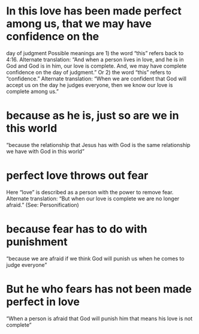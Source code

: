 
 # In this love has been made perfect among us, that we may have confidence on the
  day of judgment 
   Possible meanings are 1) the word “this” refers back to 4:16. Alternate
  translation: “And when a person lives in love, and he is in God and God is in him, our
  love is complete. And, we may have complete confidence on the day of judgment.” Or
  2) the word “this” refers to “confidence.” Alternate translation: “When we are confident
  that God will accept us on the day he judges everyone, then we know our love is complete
  among us.”
  # because as he is, just so are we in this world 
   “because the relationship that Jesus has
  with God is the same relationship we have with God in this world”
  # perfect love throws out fear 
   Here “love” is described as a person with the power to
  remove fear. Alternate translation: “But when our love is complete we are no longer
  afraid.” (See: Personification)
  # because fear has to do with punishment 
   “because we are afraid if we think God will
  punish us when he comes to judge everyone”
  # But he who fears has not been made perfect in love 
   “When a person is afraid that
  God will punish him that means his love is not complete”
 

